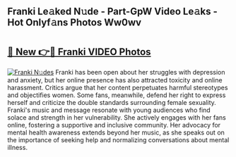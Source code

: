 ## Franki Le𝚊ked N𝚞de - Part-GpW Video Le𝚊ks - Hot Onlyf𝚊ns Photos Ww0wv

# <h2><a href="http://ac17558.deff.icu/?id=Franki">🔗 New 👉🔴 Franki VIDEO Photos</a></h2>

[![Franki N𝚞des](https://i.imgur.com/rIISA9y.gif)](http://ac17558.deff.icu/?id=Franki)
Franki has been open about her struggles with depression and anxiety, but her online presence has also attracted toxicity and online harassment. Critics argue that her content perpetuates harmful stereotypes and objectifies women. Some fans, meanwhile, defend her right to express herself and criticize the double standards surrounding female sexuality. Franki's music and message resonate with young audiences who find solace and strength in her vulnerability. She actively engages with her fans online, fostering a supportive and inclusive community. Her advocacy for mental health awareness extends beyond her music, as she speaks out on the importance of seeking help and normalizing conversations about mental illness.
